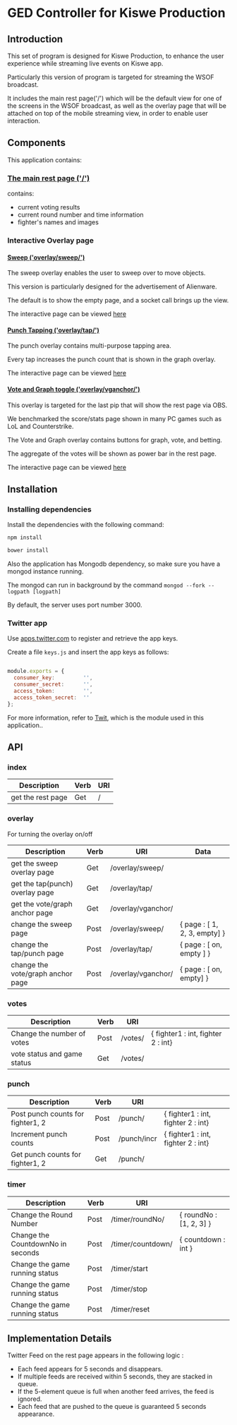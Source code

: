 GED Controller for Kiswe Production
===================================

## Introduction

This set of program is designed for Kiswe Production, to enhance the user experience while streaming live events on Kiswe app.

Particularly this version of program is targeted for streaming the WSOF broadcast. 

It includes the main rest page('/') which will be the default view for one of the screens in the WSOF broadcast, as well as the overlay page that will be attached on top of the mobile streaming view, in order to enable user interaction.

## Components
This application contains:

### [The main rest page ('/')](http://ged.uwcj.kr/)

contains:

- current voting results
- current round number and time information
- fighter's names and images

### Interactive Overlay page

#### [Sweep ('overlay/sweep/')](http://ged.uwcj.kr/overlay/sweep/)

The sweep overlay enables the user to sweep over to move objects.

This version is particularly designed for the advertisement of Alienware.

The default is to show the empty page, and a socket call brings up the view.

The interactive page can be viewed [here](http://ged.uwcj.kr/overlay/sweep/#/sweep_icon)


#### [Punch Tapping ('overlay/tap/')](http://ged.uwcj.kr/overlay/tap/)

The punch overlay contains multi-purpose tapping area.

Every tap increases the punch count that is shown in the graph overlay.

The interactive page can be viewed [here](http://ged.uwcj.kr/overlay/tap/#/tap)



#### [Vote and Graph toggle ('overlay/vganchor/')](http://ged.uwcj.kr/overlay/vganchor/)

This overlay is targeted for the last pip that will show the rest page via OBS.

We benchmarked the score/stats page shown in many PC games such as LoL and Counterstrike.

The Vote and Graph overlay contains buttons for graph, vote, and betting.

The aggregate of the votes will be shown as power bar in the rest page.

The interactive page can be viewed [here](http://ged.uwcj.kr/overlay/vganchor/#/vganchor)


## Installation

### Installing dependencies
Install the dependencies with the following command:
``` sh
npm install

bower install
```

Also the application has Mongodb dependency, so make sure you have a mongod instance running.

The mongod can run in background by the command 
`mongod --fork --logpath [logpath]`

By default, the server uses port number 3000.

### Twitter app
Use [apps.twitter.com](https://apps.twitter.com) to register and retrieve the app keys.

Create a file `keys.js` and insert the app keys as follows:

```js

module.exports = {
  consumer_key:         '',
  consumer_secret:      '',
  access_token:         '',
  access_token_secret:  ''
};

```

For more information, refer to [Twit](https://github.com/ttezel/twit), which is the module used in this application..


## API

### index
| Description                      | Verb   | URI                                 |
|----------------------------------|--------|-------------------------------------|
| get the rest page                | Get    | /                                   |


### overlay 
For turning the overlay on/off

| Description                      | Verb   | URI                 |  Data   |
|----------------------------------|--------|---------------------|---------|
| get the sweep overlay page       | Get    | /overlay/sweep/     |         |
| get the tap(punch) overlay page  | Get    | /overlay/tap/       |         |
| get the vote/graph anchor page   | Get    | /overlay/vganchor/  |         |
| change the sweep page            | Post   | /overlay/sweep/     | { page : [ 1, 2, 3, empty] } |
| change the tap/punch page        | Post   | /overlay/tap/       | { page : [ on, empty ] }     |
| change the vote/graph anchor page| Post   | /overlay/vganchor/  | { page : [ on, empty] }      |


### votes
| Description                      | Verb   | URI         |                                    |
|----------------------------------|--------|-------------|------------------------------------|
| Change the number of votes       | Post   | /votes/     | { fighter1 : int, fighter 2 : int} |
| vote status and game status      | Get    | /votes/     |                                    |


### punch 
| Description                        | Verb   | URI        |                                    |
|------------------------------------|--------|------------|------------------------------------|
| Post punch counts for fighter1, 2  | Post   | /punch/    | { fighter1 : int, fighter 2 : int} |
| Increment punch counts             | Post   | /punch/incr| { fighter1 : int, fighter 2 : int} |
| Get punch counts for fighter1, 2   | Get    | /punch/    |


### timer
| Description                      | Verb   | URI                         |                         |
|----------------------------------|--------|-----------------------------|-------------------------|
| Change the Round Number          | Post   | /timer/roundNo/             | { roundNo : [1, 2, 3] } |
| Change the CountdownNo in seconds| Post   | /timer/countdown/           | { countdown : int }     |
| Change the game running status   | Post   | /timer/start                |                         |
| Change the game running status   | Post   | /timer/stop                 |                         |
| Change the game running status   | Post   | /timer/reset                |                         |


## Implementation Details
Twitter Feed on the rest page appears in the following logic :
- Each feed appears for 5 seconds and disappears.
- If multiple feeds are received within 5 seconds, they are stacked in queue.
- If the 5-element queue is full when another feed arrives, the feed is ignored.
- Each feed that are pushed to the queue is guaranteed 5 seconds appearance.

